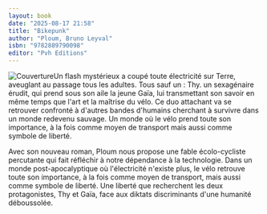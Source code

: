 ```yaml
---
layout: book
date: "2025-08-17 21:58"
title: "Bikepunk"
author: "Ploum, Bruno Leyval"
isbn: "9782889790098"
editor: "Pvh Editions"
---
```

![Couverture](/img/9782889790098.jpeg)Un flash mystérieux a coupé toute électricité sur Terre, aveuglant au passage tous les adultes. Tous sauf un : Thy. un sexagénaire érudit, qui prend sous son aile la jeune Gaïa, lui transmettant son savoir en même temps que l'art et la maîtrise du vélo. Ce duo attachant va se retrouver confronté à d'autres bandes d'humains cherchant à survivre dans un monde redevenu sauvage. Un monde où le vélo prend toute son importance, à la fois comme moyen de transport mais aussi comme symbole de liberté.

Avec son nouveau roman, Ploum nous propose une fable écolo-cycliste percutante qui fait réfléchir à notre dépendance à la technologie. Dans un monde post-apocalyptique où l'électricité n'existe plus, le vélo retrouve toute son importance, à la fois comme moyen de transport, mais aussi comme symbole de liberté. Une liberté que recherchent les deux protagonistes, Thy et Gaïa, face aux diktats discriminants d'une humanité déboussolée.